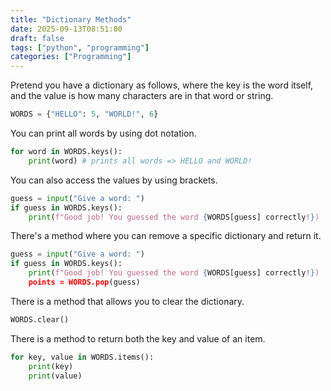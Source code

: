 ```yaml
---
title: "Dictionary Methods"
date: 2025-09-13T08:51:00
draft: false
tags: ["python", "programming"]
categories: ["Programming"]
---
```


Pretend you have a dictionary as follows, where the key is the word itself, and the value is how many characters are in that word or string.

```python
WORDS = {"HELLO": 5, "WORLD!", 6}
```

You can print all words by using dot notation.

```python
for word in WORDS.keys():
    print(word) # prints all words => HELLO and WORLD!
```

You can also access the values by using brackets.

```python
guess = input("Give a word: ")
if guess in WORDS.keys():
    print(f"Good job! You guessed the word {WORDS[guess] correctly!})
```

There's a method where you can remove a specific dictionary and return it.

```python
guess = input("Give a word: ")
if guess in WORDS.keys():
    print(f"Good job! You guessed the word {WORDS[guess] correctly!})
    points = WORDS.pop(guess)
```

There is a method that allows you to clear the dictionary.

```python
WORDS.clear()
```

There is a method to return both the key and value of an item.

```python
for key, value in WORDS.items():
    print(key)
    print(value)
```
